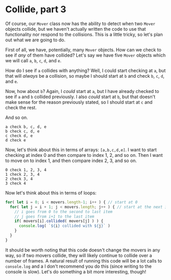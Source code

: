 # Collide, part 3

Of course, our `Mover` class now has the ability to detect when two `Mover` objects collide, but we haven't actually written the code to use that functionality nor respond to the collisions. This is a little tricky, so let's plan out what we are going to do. 

First of all, we have, potentially, many `Mover` objects. How can we check to see if _any_ of them have collided? Let's say we have five `Mover` objects which we will call `a`, `b`, `c`, `d`, and `e`. 

How do I see if `a` collides with anything? Well, I could start checking at `a`, but that will _always_ be a collision, so maybe I should start at `b` and check `b`, `c`, `d`, and `e`. 

Now, how about `b`? Again, I _could_ start at `a`, but I have already checked to see if `a` and `b` collided previously. I also _could_ start at `b`, but that doesn't make sense for the reason previously stated, so I should start at `c` and check the rest. 

And so on. 

```
a check b, c, d, e
b check c, d, e
c check d, e
d check e
```

Now, let's think about this in terms of arrays: `[a,b,c,d,e]`. I want to start checking at index 0 and then compare to index 1, 2, and so on. Then I want to move on to index 1, and then compare index 2, 3, and so on. 

```
0 check 1, 2, 3, 4
1 check 2, 3, 4
2 check 3, 4
3 check 4
````

Now let's think about this in terms of loops: 

```javascript
for( let i = 0; i < movers.length-1; i++ ) { // start at 0
  for( let j = i + 1; j < movers.length; j++ ) { // start at the next item
    // i goes from 0 to the second to last item
    // j goes from i+1 to the last item
    if( movers[i].collided( movers[j] ) ) {
      console.log( `${i} collided with ${j}` )
    }
  }   
}
```

It should be worth noting that this code doesn't change the movers in any way, so if two movers collide, they will likely continue to collide over a number of frames. A natural result of running this code will be a lot calls to `console.log` and a I don't recommend you do this (since writing to the console is slow). Let's do something a bit more interesting, though! 